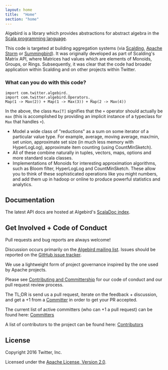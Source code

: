 ```yaml
---
layout: home
title:  "Home"
section: "home"
---
```


Algebird is a library which provides abstractions for abstract algebra in the [Scala programming language](https://scala-lang.org).

This code is targeted at building aggregation systems (via [Scalding](https://github.com/twitter/scalding), [Apache Storm](http://storm.apache.org/) or [Summingbird](https://github.com/twitter/summingbird)). It was originally developed as part of Scalding's Matrix API, where Matrices had values which are elements of Monoids, Groups, or Rings. Subsequently, it was clear that the code had broader application within Scalding and on other projects within Twitter.

### What can you do with this code?

```tut:book
import com.twitter.algebird._
import com.twitter.algebird.Operators._
Map(1 -> Max(2)) + Map(1 -> Max(3)) + Map(2 -> Max(4))
```

In the above, the class `Max[T]` signifies that the `+` operator should actually be `max` (this is accomplished by providing an implicit instance of a typeclass for `Max` that handles `+`).

- Model a wide class of "reductions" as a sum on some iterator of a particular value type. For example, average, moving average, max/min, set union, approximate set size (in much less memory with HyperLogLog), approximate item counting (using CountMinSketch).
- All of these combine naturally in tuples, vectors, maps, options and more standard scala classes.
- Implementations of Monoids for interesting approximation algorithms, such as Bloom filter, HyperLogLog and CountMinSketch. These allow you to think of these sophisticated operations like you might numbers, and add them up in hadoop or online to produce powerful statistics and analytics.

## Documentation

The latest API docs are hosted at Algebird's [ScalaDoc index](api/).

## Get Involved + Code of Conduct

Pull requests and bug reports are always welcome!

Discussion occurs primarily on the [Algebird mailing list](https://groups.google.com/forum/#!forum/algebird).
Issues should be reported on the [GitHub issue tracker](https://github.com/twitter/algebird/issues).

We use a lightweight form of project governance inspired by the one used by Apache projects.

Please see [Contributing and Committership](https://github.com/twitter/analytics-infra-governance#contributing-and-committership) for our code of conduct and our pull request review process.

The TL;DR is send us a pull request, iterate on the feedback + discussion, and get a +1 from a [Committer](https://github.com/twitter/algebird/blob/develop/COMMITTERS.md) in order to get your PR accepted.

The current list of active committers (who can +1 a pull request) can be found here: [Committers](https://github.com/twitter/algebird/blob/develop/COMMITTERS.md)

A list of contributors to the project can be found here: [Contributors](https://github.com/twitter/algebird/graphs/contributors)

## License

Copyright 2016 Twitter, Inc.

Licensed under the [Apache License, Version 2.0](http://www.apache.org/licenses/LICENSE-2.0).
